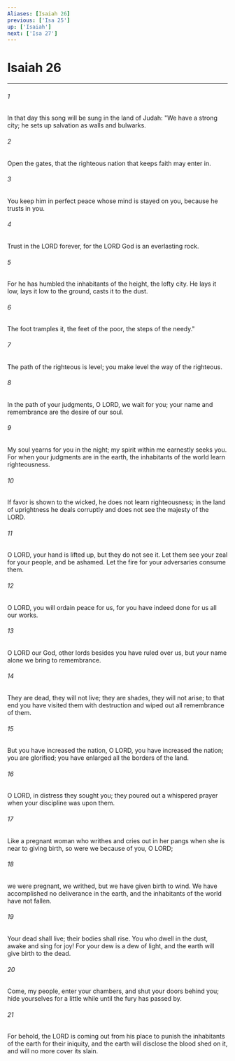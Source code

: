 ```yaml
---
Aliases: [Isaiah 26]
previous: ['Isa 25']
up: ['Isaiah']
next: ['Isa 27']
---
```

# Isaiah 26

***

 

###### 1 
In that day this song will be sung in the land of Judah:
 "We have a strong city; 
 he sets up salvation 
 as walls and bulwarks. 
 
 

###### 2 
Open the gates, 
 that the righteous nation that keeps faith may enter in. 
 
 

###### 3 
You keep him in perfect peace 
 whose mind is stayed on you, 
 because he trusts in you. 
 
 

###### 4 
Trust in the LORD forever, 
 for the LORD God is an everlasting rock. 
 
 

###### 5 
For he has humbled 
 the inhabitants of the height, 
 the lofty city. 
 He lays it low, lays it low to the ground, 
 casts it to the dust. 
 
 

###### 6 
The foot tramples it, 
 the feet of the poor, 
 the steps of the needy."
 
 

###### 7 
The path of the righteous is level; 
 you make level the way of the righteous. 
 
 

###### 8 
In the path of your judgments, 
 O LORD, we wait for you; 
 your name and remembrance 
 are the desire of our soul. 
 
 

###### 9 
My soul yearns for you in the night; 
 my spirit within me earnestly seeks you. 
 For when your judgments are in the earth, 
 the inhabitants of the world learn righteousness. 
 
 

###### 10 
If favor is shown to the wicked, 
 he does not learn righteousness; 
 in the land of uprightness he deals corruptly 
 and does not see the majesty of the LORD. 
 
 

###### 11 
O LORD, your hand is lifted up, 
 but they do not see it. 
 Let them see your zeal for your people, and be ashamed. 
 Let the fire for your adversaries consume them. 
 
 

###### 12 
O LORD, you will ordain peace for us, 
 for you have indeed done for us all our works. 
 
 

###### 13 
O LORD our God, 
 other lords besides you have ruled over us, 
 but your name alone we bring to remembrance. 
 
 

###### 14 
They are dead, they will not live; 
 they are shades, they will not arise; 
 to that end you have visited them with destruction 
 and wiped out all remembrance of them. 
 
 

###### 15 
But you have increased the nation, O LORD, 
 you have increased the nation; you are glorified; 
 you have enlarged all the borders of the land.
 
 

###### 16 
O LORD, in distress they sought you; 
 they poured out a whispered prayer 
 when your discipline was upon them. 
 
 

###### 17 
Like a pregnant woman 
 who writhes and cries out in her pangs 
 when she is near to giving birth, 
 so were we because of you, O LORD; 
 
 

###### 18 
we were pregnant, we writhed, 
 but we have given birth to wind. 
 We have accomplished no deliverance in the earth, 
 and the inhabitants of the world have not fallen. 
 
 

###### 19 
Your dead shall live; their bodies shall rise. 
 You who dwell in the dust, awake and sing for joy! 
 For your dew is a dew of light, 
 and the earth will give birth to the dead.
 
 

###### 20 
Come, my people, enter your chambers, 
 and shut your doors behind you; 
 hide yourselves for a little while 
 until the fury has passed by. 
 
 

###### 21 
For behold, the LORD is coming out from his place 
 to punish the inhabitants of the earth for their iniquity, 
 and the earth will disclose the blood shed on it, 
 and will no more cover its slain.
 
